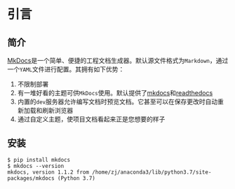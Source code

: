 
# 引言

## 简介

[MkDocs](https://www.mkdocs.org/)是一个简单、便捷的工程文档生成器。默认源文件格式为`Markdown`，通过一个`YAML`文件进行配置。其拥有如下优势：

1. 不限制部署
2. 有一堆好看的主题可供`MkDocs`使用。默认提供了[mkdocs](https://www.mkdocs.org/user-guide/styling-your-docs/#mkdocs)和[readthedocs](https://www.mkdocs.org/user-guide/styling-your-docs/#readthedocs)
3. 内置的`dev`服务器允许编写文档时预览文档。它甚至可以在保存更改时自动重新加载和刷新浏览器
4. 通过自定义主题，使项目文档看起来正是您想要的样子

## 安装

```
$ pip install mkdocs
$ mkdocs --version
mkdocs, version 1.1.2 from /home/zj/anaconda3/lib/python3.7/site-packages/mkdocs (Python 3.7)
```